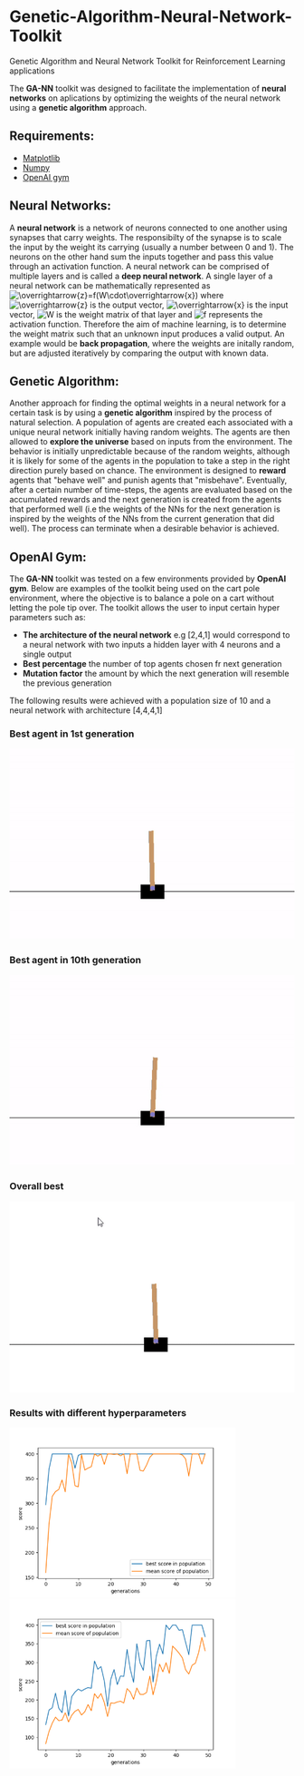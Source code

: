 # Genetic-Algorithm-Neural-Network-Toolkit
Genetic Algorithm and Neural Network Toolkit for Reinforcement Learning applications

The **GA-NN** toolkit was designed to facilitate the implementation of **neural networks** on aplications by optimizing the weights of the neural network using a **genetic algorithm** approach. 

## Requirements:
* [Matplotlib](https://matplotlib.org/)
* [Numpy](https://numpy.org/)
* [OpenAI gym](https://gym.openai.com/)

## Neural Networks:
A **neural network** is a network of neurons connected to one another using synapses that carry weights. The responsibilty of the synapse is to scale the input by the weight its carrying (usually a number between 0 and 1). The neurons on the other hand sum the inputs together and pass this value through an activation function. A neural network can be comprised of multiple layers and is called a **deep neural network**. A single layer of a neural network can be mathematically represented as ![\overrightarrow{z}=f(W\cdot\overrightarrow{x})](https://render.githubusercontent.com/render/math?math=%5Coverrightarrow%7Bz%7D%3Df(W%5Ccdot%5Coverrightarrow%7Bx%7D)) where ![\overrightarrow{z}](https://render.githubusercontent.com/render/math?math=%5Coverrightarrow%7Bz%7D) is the output vector, ![\overrightarrow{x}](https://render.githubusercontent.com/render/math?math=%5Coverrightarrow%7Bx%7D) is the input vector, ![W](https://render.githubusercontent.com/render/math?math=W) is the weight matrix of that layer and ![f](https://render.githubusercontent.com/render/math?math=f) represents the activation function. Therefore the aim of machine learning, is to determine the weight matrix such that an unknown input produces a valid output. An example would be **back propagation**, where the weights are initally random, but are adjusted iteratively by comparing the output with known data.    

## Genetic Algorithm:
Another approach for finding the optimal weights in a neural network for a certain task is by using a **genetic algorithm** inspired by the process of natural selection. A population of agents are created each associated with a unique neural network initially having random weights. The agents are then allowed to **explore the universe** based on inputs from the environment. The behavior is initially unpredictable because of the random weights, although it is likely for some of the agents in the population to take a step in the right direction purely based on chance. The environment is designed to **reward** agents that "behave well" and punish agents that "misbehave". Eventually, after a certain number of time-steps, the agents are evaluated based on the accumulated rewards and the next generation is created from the agents that performed well (i.e the weights of the NNs for the next generation is inspired by the weights of the NNs from the current generation that did well). The process can terminate when a desirable behavior is achieved. 

## OpenAI Gym:
The **GA-NN** toolkit was tested on a few environments provided by **OpenAI gym**. Below are examples of the toolkit being used on the cart pole environment, where the objective is to balance a pole on a cart without letting the pole tip over. The toolkit allows the user to input certain hyper parameters such as:
* **The architecture of the neural network** e.g [2,4,1] would correspond to a neural network with two inputs a hidden layer with 4 neurons and a single output
* **Best percentage** the number of top agents chosen fr next generation
* **Mutation factor** the amount by which the next generation will resemble the previous generation

The following results were achieved with a population size of 10 and a neural network with architecture [4,4,4,1]

### Best agent in 1st generation

<img src="media/generation_1_best.gif">

### Best agent in 10th generation

<img src="media/generation_10_best.gif">

### Overall best

<img src="media/ultimate_best.gif">

### Results with different hyperparameters

<img src="media/Figure_1.png" width=400> <img src="media/Figure_2.png" width=400>
